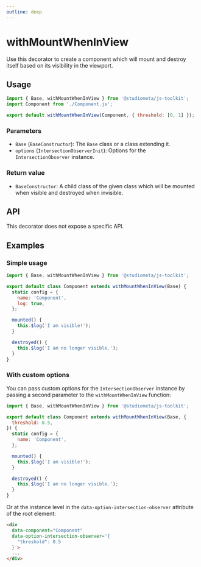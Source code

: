 ```yaml
---
outline: deep
---
```


# withMountWhenInView

Use this decorator to create a component which will mount and destroy itself based on its visibility in the viewport.

## Usage

```js twoslash
import { Base, withMountWhenInView } from '@studiometa/js-toolkit';
import Component from './Component.js';

export default withMountWhenInView(Component, { threshold: [0, 1] });
```

### Parameters

- `Base` (`BaseConstructor`): The `Base` class or a class extending it.
- `options` (`IntersectionObserverInit`): Options for the `IntersectionObserver` instance.

### Return value

- `BaseConstructor`: A child class of the given class which will be mounted when visible and destroyed when invisible.

## API

This decorator does not expose a specific API.

## Examples

### Simple usage

```js {1,3,10,14} twoslash
import { Base, withMountWhenInView } from '@studiometa/js-toolkit';

export default class Component extends withMountWhenInView(Base) {
  static config = {
    name: 'Component',
    log: true,
  };

  mounted() {
    this.$log('I am visible!');
  }

  destroyed() {
    this.$log('I am no longer visible.');
  }
}
```

### With custom options

You can pass custom options for the `IntersectionObserver` instance by passing a second parameter to the `withMountWhenInView` function:

```js {1,3-5} twoslash
import { Base, withMountWhenInView } from '@studiometa/js-toolkit';

export default class Component extends withMountWhenInView(Base, {
  threshold: 0.5,
}) {
  static config = {
    name: 'Component',
  };

  mounted() {
    this.$log('I am visible!');
  }

  destroyed() {
    this.$log('I am no longer visible.');
  }
}
```

Or at the instance level in the `data-option-intersection-observer` attribute of the root element:

```html {3-5}
<div
  data-component="Component"
  data-option-intersection-observer='{
    "threshold": 0.5
  }'>
  ...
</div>
```

